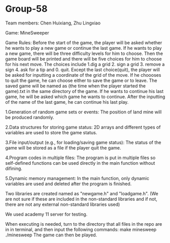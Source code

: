 # Group-58

Team members: Chen Huixiang, Zhu Lingxiao

Game: MineSweeper

Game Rules: Before the start of the game, the player will be asked whether he wants to play a new game or continue the last game. If he wants to play a new game, there will be three difficulty levels for him to choose. Then the game board will be printed and there will be five choices for him to choose for his next move. The choices include 1.dig a grid 2. sign a grid 3. remove a sign 4. ask for a tip and 0. quit. Except the last choice(quit), the player will be asked for inputting a coordinate of the grid of the move. If he choooses to quit the game, he can choose either to save the game or to leave. The saved game will be named as (the time when the player started the game).txt in the same directory of the game. If he wants to continue his last game, he will be asked which game he wants to continue. After the inputting of the name of the last game, he can continue his last play.

1.Generation of random game sets or events: The position of land mine will be produced randomly.

2.Data structures for storing game status: 2D arrays and different types of variables are used to store the game status.

3.File input/output (e.g., for loading/saving game status): The status of the game will be stored as a file if the player quit the game.

4.Program codes in multiple files: The program is put in multiple files so self-defined functions can be used directly in the main function without difining.

5.Dynamic memory management: In the main function, only dynamic variables are used and deleted after the program is finished.

Two libraries are created named as "newgame.h" and "loadgame.h". (We are not sure if these are included in the non-standard libraries and if not, there are not any external non-standard libraries used)

We used academy 11 server for testing.

When executing is needed, turn to the directory that all files in the repo are in in terminal, and then input the following commands:
make minesweep
./minesweep
The game can then be played.

